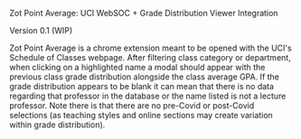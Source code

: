 Zot Point Average:
UCI WebSOC + Grade Distribution Viewer Integration

Version 0.1 (WIP)

Zot Point Average is a chrome extension meant to be opened with the UCI's Schedule of Classes webpage. After filtering class category or department, when clicking on a highlighted name a modal should appear with the previous class grade distribution alongside the class average GPA. If the grade distribution appears to be blank it can mean that there is no data regarding that professor in the database or the name listed is not a lecture professor. Note there is that there are no pre-Covid or post-Covid selections (as teaching styles and online sections may create variation within grade distribution).
 
